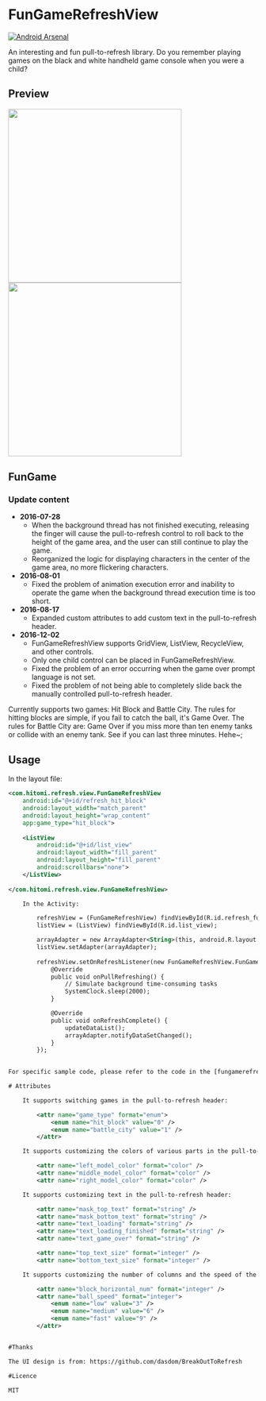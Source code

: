# FunGameRefreshView

[![Android Arsenal](https://img.shields.io/badge/Android%20Arsenal-HitBlockRefresh-brightgreen.svg?style=flat)](http://android-arsenal.com/details/3/3253)

An interesting and fun pull-to-refresh library. Do you remember playing games on the black and white handheld game console when you were a child?

## Preview

<img src="preview/HitBlock.gif" width="350px" />
<img src="preview/BattleCity.gif"  width="350px" />

## FunGame

### Update content 
- **2016-07-28**
  - When the background thread has not finished executing, releasing the finger will cause the pull-to-refresh control to roll back to the height of the game area, and the user can still continue to play the game.
  - Reorganized the logic for displaying characters in the center of the game area, no more flickering characters.
- **2016-08-01**
  - Fixed the problem of animation execution error and inability to operate the game when the background thread execution time is too short.
- **2016-08-17**
  - Expanded custom attributes to add custom text in the pull-to-refresh header.
- **2016-12-02**
  - FunGameRefreshView supports GridView, ListView, RecycleView, and other controls.
  - Only one child control can be placed in FunGameRefreshView.
  - Fixed the problem of an error occurring when the game over prompt language is not set.
  - Fixed the problem of not being able to completely slide back the manually controlled pull-to-refresh header.

Currently supports two games: Hit Block and Battle City.
The rules for hitting blocks are simple, if you fail to catch the ball, it's Game Over.
The rules for Battle City are: Game Over if you miss more than ten enemy tanks or collide with an enemy tank. See if you can last three minutes. Hehe~;

## Usage

In the layout file:
```xml
<com.hitomi.refresh.view.FunGameRefreshView
    android:id="@+id/refresh_hit_block"
    android:layout_width="match_parent"
    android:layout_height="wrap_content"
    app:game_type="hit_block">
            
    <ListView
        android:id="@+id/list_view"
        android:layout_width="fill_parent"
        android:layout_height="fill_parent"
        android:scrollbars="none">
    </ListView>
    
</com.hitomi.refresh.view.FunGameRefreshView>

    In the Activity:

        refreshView = (FunGameRefreshView) findViewById(R.id.refresh_fun_game);
        listView = (ListView) findViewById(R.id.list_view);

        arrayAdapter = new ArrayAdapter<String>(this, android.R.layout.simple_expandable_list_item_1, createDate());
        listView.setAdapter(arrayAdapter);
            
        refreshView.setOnRefreshListener(new FunGameRefreshView.FunGameRefreshListener() {
            @Override
            public void onPullRefreshing() {
                // Simulate background time-consuming tasks
                SystemClock.sleep(2000);
            }

            @Override
            public void onRefreshComplete() {
                updateDataList();
                arrayAdapter.notifyDataSetChanged();
            }
        });

        
For specific sample code, please refer to the code in the [fungamerefreshdemo](https://github.com/3lC4pitan/FunGameRefresh/tree/master/fungamerefreshdemo/src/main/java/com/hitomi/fungamerefreshdemo) package.

# Attributes

    It supports switching games in the pull-to-refresh header:

        <attr name="game_type" format="enum">
            <enum name="hit_block" value="0" />
            <enum name="battle_city" value="1" />
        </attr>

    It supports customizing the colors of various parts in the pull-to-refresh header:

        <attr name="left_model_color" format="color" />
        <attr name="middle_model_color" format="color" />
        <attr name="right_model_color" format="color" />

    It supports customizing text in the pull-to-refresh header:

        <attr name="mask_top_text" format="string" />
        <attr name="mask_bottom_text" format="string" />
        <attr name="text_loading" format="string" />
        <attr name="text_loading_finished" format="string" />
        <attr name="text_game_over" format="string" />

        <attr name="top_text_size" format="integer" />
        <attr name="bottom_text_size" format="integer" />

    It supports customizing the number of columns and the speed of the ball in the HitBlock game:      

        <attr name="block_horizontal_num" format="integer" />
        <attr name="ball_speed" format="integer">
            <enum name="low" value="3" />
            <enum name="medium" value="6" />
            <enum name="fast" value="9" />
        </attr>


#Thanks

The UI design is from: https://github.com/dasdom/BreakOutToRefresh

#Licence

MIT 



